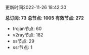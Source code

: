 更新时间2022-11-26 18:42:30

**总订阅: 73**
**总节点: 1005**
**有效节点: 272**
- trojan节点: 60
- v2ray节点: 182
- ss节点: 29
- ssr节点: 1
